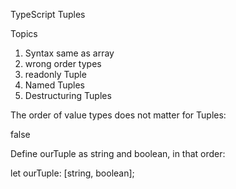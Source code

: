 TypeScript Tuples

Topics
1. Syntax same as array
2. wrong order types
3. readonly Tuple
4. Named Tuples
5. Destructuring Tuples




The order of value types does not matter for Tuples:

false



Define ourTuple as string and boolean, in that order:

let ourTuple: [string, boolean];
